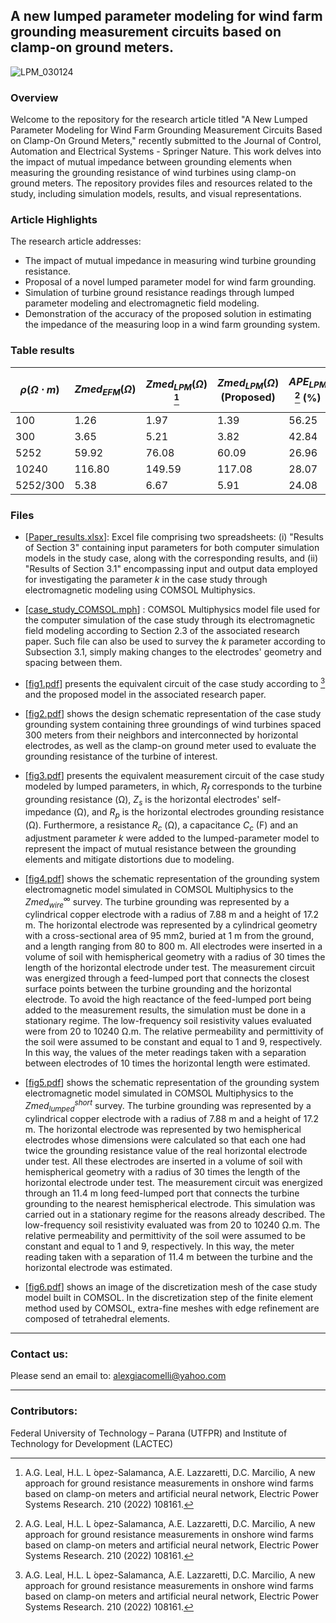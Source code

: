 ## A new lumped parameter modeling for wind farm grounding measurement circuits based on clamp-on ground meters.

![LPM_030124](https://github.com/Alexandregiacomellileal/Lumped-parameter-modeling-for-wind-farm-grounding/assets/96079504/3421fd54-5b76-458d-a13e-525662ec4fb8)

### Overview

Welcome to the repository for the research article titled "A New Lumped Parameter Modeling for Wind Farm Grounding Measurement Circuits Based on Clamp-On Ground Meters," recently submitted to the Journal of Control, Automation and Electrical Systems - Springer Nature. This work delves into the impact of mutual impedance between grounding elements when measuring the grounding resistance of wind turbines using clamp-on ground meters. The repository provides files and resources related to the study, including simulation models, results, and visual representations.

### Article Highlights

The research article addresses:
- The impact of mutual impedance in measuring wind turbine grounding resistance.
- Proposal of a novel lumped parameter model for wind farm grounding.
- Simulation of turbine ground resistance readings through lumped parameter modeling and electromagnetic field modeling.
- Demonstration of the accuracy of the proposed solution in estimating the impedance of the measuring loop in a wind farm grounding system.

### Table results

| $\rho (\Omega \cdot m)$ | $Zmed_{EFM} (\Omega)$ | $Zmed_{LPM} (\Omega)$ [^1] | $Zmed_{LPM} (\Omega)$ (Proposed) | $APE_{LPM}$  [^1] (%) | $APE_{LPM}$ (Proposed)  (%)|
|-------------------------|------------------------|------------------------|----------------------------------|------------------|------------------------|
| 100                     | 1.26                 | 1.97                 | 1.39                           | 56.25            | **10.27**              |
| 300                     | 3.65                 | 5.21                | 3.82                           | 42.84            | **4.70**               |
| 5252                    | 59.92                | 76.08               | 60.09                          | 26.96            | **0.28**               |
| 10240                   | 116.80               | 149.59               | 117.08                        | 28.07            | **0.24**               |
| 5252/300                | 5.38                 | 6.67                 | 5.91                          | 24.08            | **9.88**               |


### Files

- [[Paper_results.xlsx](https://github.com/Alexandregiacomellileal/Lumped-parameter-modeling-for-wind-farm-grounding/blob/main/Paper_results.xlsx)]: Excel file comprising two spreadsheets: (i) "Results of Section 3" containing input parameters for both computer simulation models in the study case, along with the corresponding results, and (ii) "Results of Section 3.1" encompassing input and output data employed for investigating the parameter $k$ in the case study through electromagnetic modeling using COMSOL Multiphysics.

- [[case_study_COMSOL.mph](https://github.com/Alexandregiacomellileal/Lumped-parameter-modeling-for-wind-farm-grounding/blob/main/case_study_COMSOL.mph)] : COMSOL Multiphysics model file used for the computer simulation of the case study through its electromagnetic field modeling according to Section 2.3 of the associated research paper. Such file can also be used to survey the $k$ parameter according to Subsection 3.1, simply making changes to the electrodes' geometry and spacing between them. 

- [[fig1.pdf](https://github.com/Alexandregiacomellileal/Lumped-parameter-modeling-for-wind-farm-grounding/blob/main/fig1.pdf)] presents the equivalent circuit of the case study according to [^1] and the proposed model in the associated research paper.

- [[fig2.pdf](https://github.com/Alexandregiacomellileal/Lumped-parameter-modeling-for-wind-farm-grounding/blob/main/fig2.pdf)] shows the design schematic representation of the case study grounding system containing three groundings of wind turbines spaced 300 meters from their neighbors and interconnected by horizontal electrodes, as well as the clamp-on ground meter used to evaluate the grounding resistance of the turbine of interest.

- [[fig3.pdf](https://github.com/Alexandregiacomellileal/Lumped-parameter-modeling-for-wind-farm-grounding/blob/main/fig3.pdf)] presents the equivalent measurement circuit of the case study modeled by lumped parameters, in which, $R_f$ corresponds to the turbine grounding resistance (Ω), $Z_s$ is the horizontal electrodes' self-impedance (Ω), and $R_p$ is the horizontal electrodes grounding resistance (Ω). Furthermore, a resistance $R_c$ (Ω), a capacitance $C_c$ (F) and an adjustment parameter $k$ were added to the lumped-parameter model to represent the impact of mutual resistance between the grounding elements and mitigate distortions due to modeling.

- [[fig4.pdf](https://github.com/Alexandregiacomellileal/Lumped-parameter-modeling-for-wind-farm-grounding/blob/main/fig4.pdf)] shows the schematic representation of the grounding system electromagnetic model simulated in COMSOL Multiphysics to the $Zmed^∞_{wire}$ survey. The turbine grounding was represented by a cylindrical copper electrode with a radius of 7.88 m and a height of 17.2 m. The horizontal electrode was represented by a cylindrical geometry with a cross-sectional area of 95 mm2, buried at 1 m from the ground, and a length ranging from 80 to 800 m. All electrodes were inserted in a volume of soil with hemispherical geometry with a radius of 30 times the length of the horizontal electrode under test. The measurement circuit was energized through a feed-lumped port that connects the closest surface points between the turbine grounding and the horizontal electrode. To avoid the high reactance of the feed-lumped port being added to the measurement results, the simulation must be done in a stationary regime. The low-frequency soil resistivity values evaluated were from 20 to 10240 Ω.m. The relative permeability and permittivity of the soil were assumed to be constant and equal to 1 and 9, respectively. In this way, the values of the meter readings taken with a separation between electrodes of 10 times the horizontal length were estimated.

- [[fig5.pdf](https://github.com/Alexandregiacomellileal/Lumped-parameter-modeling-for-wind-farm-grounding/blob/main/fig5.pdf)] shows the schematic representation of the grounding system electromagnetic model simulated in COMSOL Multiphysics to the $Zmed^{short}_{lumped}$ survey. The turbine grounding was represented by a cylindrical copper electrode with a radius of 7.88 m and a height of 17.2 m. The horizontal electrode was represented by two hemispherical electrodes whose dimensions were calculated so that each one had twice the grounding resistance value of the real horizontal electrode under test. All these electrodes are inserted in a volume of soil with hemispherical geometry with a radius of 30 times the length of the horizontal electrode under test. The measurement circuit was energized through an 11.4 m long feed-lumped port that connects the turbine grounding to the nearest hemispherical electrode. This simulation was carried out in a stationary regime for the reasons already described. The low-frequency soil resistivity evaluated was from 20 to 10240 Ω.m. The relative permeability and permittivity of the soil were assumed to be constant and equal to 1 and 9, respectively. In this way, the meter reading taken with a separation of 11.4 m between the turbine and the horizontal electrode was estimated. 

- [[fig6.pdf](https://github.com/Alexandregiacomellileal/Lumped-parameter-modeling-for-wind-farm-grounding/blob/main/fig6.pdf)] shows an image of the discretization mesh of the case study model built in COMSOL. In the discretization step of the finite element method used by COMSOL, extra-fine meshes with edge refinement are composed of tetrahedral elements.

[^1]: A.G. Leal, H.L. L ́opez-Salamanca, A.E. Lazzaretti, D.C. Marcilio, A new approach for ground resistance measurements in onshore wind farms based on clamp-on meters and artificial neural network, Electric Power Systems Research. 210 (2022) 108161.
________________________________________________________________________________________________________________________

### Contact us:
Please send an email to: alexgiacomelli@yahoo.com

________________________________________________________________________________________________________________________

### Contributors:
Federal University of Technology – Parana (UTFPR) and Institute of Technology for Development (LACTEC)

